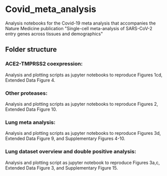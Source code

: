 # Covid_meta_analysis
Analysis notebooks for the Covid-19 meta analysis that accompanies the Nature Medicine publication "Single-cell meta-analysis of SARS-CoV-2 entry genes across tissues and demographics"

## Folder structure

### ACE2-TMPRSS2 coexpression:
Analysis and plotting scripts as jupyter notebooks to reproduce Figures 1cd, Extended Data Figure 4.

### Other proteases:
Analysis and plotting scripts as jupyter notebooks to reproduce Figures 2, Extended Data Figure 10.

### Lung meta analysis:
Analysis and plotting scripts as jupyter notebooks to reproduce Figures 3d, Extended Data Figure 9, and Supplementary Figures 4-10.

### Lung dataset overview and double positive analysis:
Analysis and plotting script as jupyter notebook to reproduce Figures 3a,c, Extended Data Figure 3, and Supplementary Figure 15.

